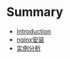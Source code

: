 # Summary

* [Introduction](README.md)
* [nginx安装](nginxan-zhuang.md)
* [实例分析](shi-li-fen-xi.md)



